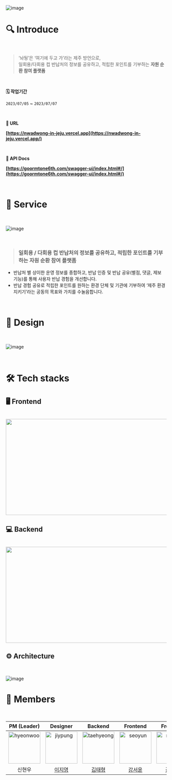 ![image](https://github.com/6th9oormthon-NDGJ/nwadwong-in-jeju/assets/99083803/64828431-16f2-4768-a6b6-3bebe8bc29ab)

# 🔍 Introduce

<br />

> ‘놔뒁’은 ‘여기에 두고 가’라는 제주 방언으로, <br />
일회용/다회용 컵 반납처의 정보를 공유하고, 적립한 포인트를 기부하는 **자원 순환 참여 플랫폼**


<br />

**🗓️ 작업기간**

`2023/07/05` ~ `2023/07/07`

<br />

**🔗 URL**

**[https://nwadwong-in-jeju.vercel.app](https://nwadwong-in-jeju.vercel.app/)**

<br />

**📑 API Docs**

**[https://goormtone6th.com/swagger-ui/index.html#/](https://goormtone6th.com/swagger-ui/index.html#/)**

<br />

# 🥤 Service

<br />

![image](https://github.com/6th9oormthon-NDGJ/nwadwong-in-jeju/assets/99083803/871cd77a-296b-46ce-a2dc-7faf9f0b7fe5)

<br />

> ### 일회용 / 다회용 컵 반납처의 정보를 공유하고, 적립한 포인트를 기부하는 자원 순환 참여 플랫폼 <br />

- 반납처 별 상이한 운영 정보를 종합하고, 반납 인증 및 반납 공유(별점, 댓글, 제보 기능)를 통해 사용자 반납 경험을 개선합니다.
- 반납 경험 공유로 적립한 포인트를 원하는 환경 단체 및 기관에 기부하여 ‘제주 환경 지키기’라는 공동의 목표와 가치를 수눌음합니다.

<br />

# 🎨 Design

<br />

![image](https://github.com/6th9oormthon-NDGJ/nwadwong-in-jeju/assets/99083803/775c9abb-50a6-4311-bbba-149e0c53c426)

<br />

# 🛠 Tech stacks

## 🖥️ Frontend

<br />

<img src="https://github.com/6th9oormthon-NDGJ/nwadwong-in-jeju/assets/99083803/af2bb191-efb8-4d08-ad54-84b92229a9ac" width="600" height="300" />

<br />

## 💻 Backend

<br />

<img src="https://github.com/6th9oormthon-NDGJ/nwadwong-in-jeju/assets/99083803/cff40783-f832-47c7-ae64-6dd6d988c17f" width="600" height="300" />

<br />

## ⚙️ Architecture

<br />

![image](https://github.com/6th9oormthon-NDGJ/nwadwong-in-jeju/assets/99083803/317df772-2fdb-4697-bac7-292ccc7cd5b2)


# 👥 Members

<br />

|             PM (Leader)                         |                Designer              |              Backend             |                Frontend                |               Frontend                |
| :---------------------------------------------: | :----------------------------------: | :------------------------------: | :------------------------------------: |:------------------------------------: |
|<img src="https://github.com/6th9oormthon-NDGJ/nwadwong-in-jeju/assets/99083803/6cd9fc76-8bd2-4a3d-bbee-8fe84beddcd8" alt="hyeonwoo" width="100" height="100">|<img src="https://github.com/6th9oormthon-NDGJ/nwadwong-in-jeju/assets/99083803/82db2ff9-8cdf-450d-a173-c8249300009b" alt="jiypung" width="100" height="100">|<img src="https://avatars.githubusercontent.com/u/71641610?v=4" alt="taehyeong" width="100" height="100">|<img src="https://avatars.githubusercontent.com/u/132238271?v=4" alt="seoyun" width="100" height="100">|<img src="https://avatars.githubusercontent.com/u/99083803?v=4" alt="mingyu" width="100" height="100">|
| 신현우 | [이지영](https://www.behance.net/rhdrl03184096)  |  [김태형](https://github.com/johan1103) | [강서윤](https://github.com/seoyunfleuve) |[김민규](https://github.com/Cobocho) |

<br />
